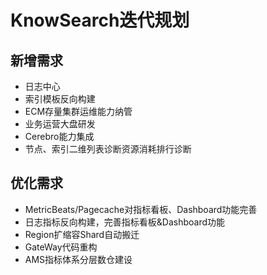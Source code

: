# 				KnowSearch迭代规划

## 新增需求

- 日志中心
- 索引模板反向构建
- ECM存量集群运维能力纳管
- 业务运营大盘研发
- Cerebro能力集成
- 节点、索引二维列表诊断资源消耗排行诊断

## 优化需求

- MetricBeats/Pagecache对指标看板、Dashboard功能完善
- 日志指标反向构建，完善指标看板&Dashboard功能
- Region扩缩容Shard自动搬迁
- GateWay代码重构
- AMS指标体系分层数仓建设